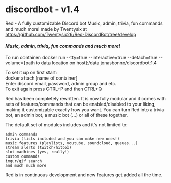 # discordbot - v1.4
Red - A fully customizable Discord bot
Music, admin, trivia, fun commands and much more!
made by Twentysix at https://github.com/Twentysix26/Red-DiscordBot/tree/develop

#### *Music, admin, trivia, fun commands and much more!*  

To run container: docker run --tty=true --interactive=true --detach=true --volume=[path to data location on host]:/data jonasbonno/discordbot:1.4

To set it up on first start: 
</br>docker attach [name of container]
</br>Enter discord email, password, admin group and etc.
</br>To exit again press CTRL+P and then CTRL+Q

Red has been completely rewritten. It is now fully modular and it comes with sets of features/commands that can be enabled/disabled to your liking, making it customizable exactly how you want.
You can turn Red into a trivia bot, an admin bot, a music bot (...) or all of these together.

The default set of modules includes and it's not limited to:

    admin commands
    trivia (lists included and you can make new ones!)
    music features (playlists, youtube, soundcloud, queues...)
    stream alerts (twitch/hitbox)
    slot machines (yes, really!)
    custom commands
    imgur/gif search
    and much much more

Red is in continuous development and new features get added all the time.
